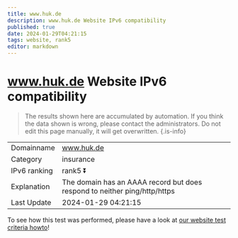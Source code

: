 ```yaml
---
title: www.huk.de
description: www.huk.de Website IPv6 compatibility
published: true
date: 2024-01-29T04:21:15
tags: website, rank5
editor: markdown
---
```


# www.huk.de Website IPv6 compatibility

> The results shown here are accumulated by automation. If you think the data shown is wrong, please contact the administrators. 
> Do not edit this page manually, it will get overwritten.
{.is-info}


|   |   |
| - | - |
| Domainname | www.huk.de
| Category | insurance |
| IPv6 ranking | rank5 :arrow_double_down: |
| Explanation | The domain has an AAAA record but does respond to neither ping/http/https |
| Last Update | 2024-01-29 04:21:15 |

To see how this test was performed, please have a look at [our website test criteria howto](/howto/testcriteria/website)!

